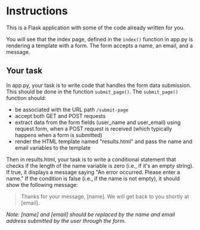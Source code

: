 
# Instructions

This is a Flask application with some of the code already written for you.

You will see that the index page, defined in the `index()` function in app.py
is rendering a template with a form. The form accepts a name, an email, and a
message. 

## Your task

In app.py, your task is to write code that handles the form data submission. This should be
done in the function `submit_page()`. The `submit_page()` function should:
* be associated with the URL path `/submit-page`
* accept both GET and POST requests
* extract data from the form fields (user_name and user_email) using request.form, when a POST request is received (which typically happens when a form is submitted)
* render the HTML template named "results.html" and pass the name and email variables to the template

Then in results.html, your task is to write a conditional statement that checks if the length of the name variable is zero (i.e., if it's an empty string). If true, it displays a message saying "An error occurred. Please enter a name."
If the condition is false (i.e., if the name is not empty), it should show the following message:

> Thanks for your message, [name]. We will get back to you shortly at [email].

_Note: [name] and [email] should be replaced by the name and email address submitted by the user through the form._

